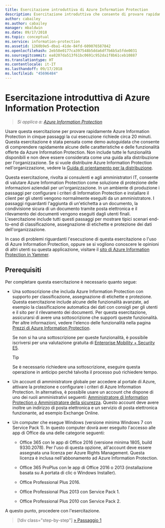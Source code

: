 ```yaml
---
title: Esercitazione introduttiva di Azure Information Protection
description: Esercitazione introduttiva che consente di provare rapidamente Microsoft Azure Information Protection nell'organizzazione. L'esecuzione dell'esercitazione richiede circa 20 minuti.
author: cabailey
ms.author: cabailey
manager: mbaldwin
ms.date: 09/17/2018
ms.topic: conceptual
ms.service: information-protection
ms.assetid: 1260b9e5-dba1-41de-84fd-609076587842
ms.openlocfilehash: 2eb58e0177ca397548b5dda6df7b6b5a5fde0031
ms.sourcegitcommit: ea8207da513f61bc0691c952da1f8b61ceb10887
ms.translationtype: HT
ms.contentlocale: it-IT
ms.lasthandoff: 09/17/2018
ms.locfileid: "45696484"
---
```

# <a name="quick-start-tutorial-for-azure-information-protection"></a>Esercitazione introduttiva di Azure Information Protection 

>*Si applica a: [Azure Information Protection](https://azure.microsoft.com/pricing/details/information-protection)*

Usare questa esercitazione per provare rapidamente Azure Information Protection in cinque passaggi la cui esecuzione richiede circa 20 minuti. Questa esercitazione è stata pensata come demo autoguidata che consente di comprendere rapidamente alcune delle caratteristiche e delle funzionalità offerte da Azure Information Protection. Non include tutte le funzionalità disponibili e non deve essere considerata come una guida alla distribuzione per l'organizzazione. Se si vuole distribuire Azure Information Protection nell'organizzazione, vedere la [Guida di orientamento per la distribuzione](deployment-roadmap.md). 

Questa esercitazione, rivolta ai consulenti e agli amministratori IT, consente di valutare Azure Information Protection come soluzione di protezione delle informazioni aziendali per un'organizzazione. In un ambiente di produzione i passaggi per configurare i criteri di Information Protection e installare il client per gli utenti vengono normalmente eseguiti da un amministratore. I passaggi riguardanti l'aggiunta di un'etichetta a un documento, la condivisione sicura di un documento tramite posta elettronica e il rilevamento dei documenti vengono eseguiti dagli utenti finali. L'esercitazione include tutti questi passaggi per mostrare tipici scenari end-to-end di classificazione, assegnazione di etichette e protezione dei dati dell'organizzazione. 

In caso di problemi riguardanti l'esecuzione di questa esercitazione o l'uso di Azure Information Protection, oppure se si vogliono conoscere le opinioni di altri utenti su questa applicazione, visitare il [sito di Azure Information Protection in Yammer](https://www.yammer.com/askipteam/#/threads/inGroup?type=in_group&feedId=8652489&view=all).

## <a name="prerequisites"></a>Prerequisiti 
Per completare questa esercitazione è necessario quanto segue:

- Una sottoscrizione che includa Azure Information Protection con supporto per classificazione, assegnazione di etichette e protezione. Questa esercitazione include alcune delle funzionalità avanzate, ad esempio la classificazione automatica dei dati con consigli per gli utenti e il sito per il rilevamento dei documenti. Per questa esercitazione, assicurarsi di avere una sottoscrizione che supporti queste funzionalità. Per altre informazioni, vedere l'elenco delle funzionalità nella pagina [Prezzi di Azure Information Protection](https://azure.microsoft.com/pricing/details/information-protection).
    
    Se non si ha una sottoscrizione per queste funzionalità, è possibile iscriversi per una valutazione gratuita di [Enterprise Mobility + Security E5](https://portal.office.com/Signup/Signup.aspx?OfferId=87dd2714-d452-48a0-a809-d2f58c4f68b7).
    
  > [!TIP] 
  > Se è necessario richiedere una sottoscrizione, eseguire questa operazione in anticipo perché talvolta il processo può richiedere tempo.

- Un account di amministratore globale per accedere al portale di Azure, attivare la protezione e configurare i criteri di Azure Information Protection. In alternativa, è possibile usare un account che dispone di uno dei ruoli amministrativi seguenti: [Amministratore di Information Protection o Amministratore della sicurezza](/azure/active-directory/active-directory-assign-admin-roles-azure-portal). Questo account deve avere inoltre un indirizzo di posta elettronica e un servizio di posta elettronica funzionante, ad esempio Exchange Online.

- Un computer che esegue Windows (versione minima Windows 7 con Service Pack 1). In questo computer dovrà aver eseguito l'accesso alle app di Office da una delle categorie seguenti:
    
    - Office 365 con le app di Office 2016 (versione minima 1805, build 9330.2078). Per l'uso di questa opzione, all'account deve essere assegnata una licenza per Azure Rights Management. Questa licenza è inclusa nell'abbonamento ad Azure Information Protection.
    
    - Office 365 ProPlus con le app di Office 2016 o 2013 (installazione basata su A portata di clic o Windows Installer).
    
    - Office Professional Plus 2016.
    
    - Office Professional Plus 2013 con Service Pack 1.
    
    - Office Professional Plus 2010 con Service Pack 2.


A questo punto, procedere con l'esercitazione.

>[!div class="step-by-step"]
[&#187; Passaggio 1](infoprotect-tutorial-step1.md)


